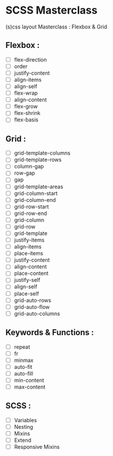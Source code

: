 # SCSS Masterclass

(s)css layout Masterclass : Flexbox & Grid

## Flexbox :

- [ ] flex-direction
- [ ] order
- [ ] justify-content
- [ ] align-items
- [ ] align-self
- [ ] flex-wrap
- [ ] align-content
- [ ] flex-grow
- [ ] flex-shrink
- [ ] flex-basis

## Grid :

- [ ] grid-template-columns
- [ ] grid-template-rows
- [ ] column-gap
- [ ] row-gap
- [ ] gap
- [ ] grid-template-areas
- [ ] grid-column-start
- [ ] grid-column-end
- [ ] grid-row-start
- [ ] grid-row-end
- [ ] grid-column
- [ ] grid-row
- [ ] grid-template
- [ ] justify-items
- [ ] align-items
- [ ] place-items
- [ ] justify-content
- [ ] align-content
- [ ] place-content
- [ ] justify-self
- [ ] align-self
- [ ] place-self
- [ ] grid-auto-rows
- [ ] grid-auto-flow
- [ ] grid-auto-columns

## Keywords & Functions :

- [ ] repeat
- [ ] fr
- [ ] minmax
- [ ] auto-fit
- [ ] auto-fill
- [ ] min-content
- [ ] max-content

## SCSS :

- [ ] Variables
- [ ] Nesting
- [ ] Mixins
- [ ] Extend
- [ ] Responsive Mixins